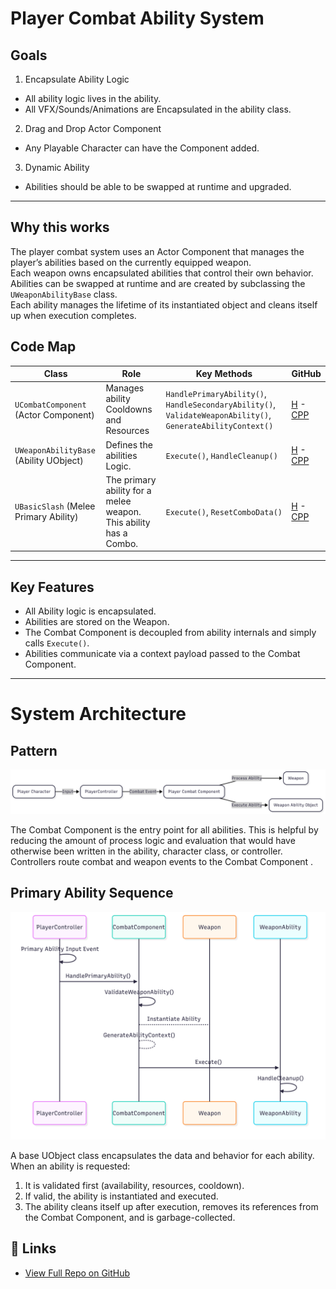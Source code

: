 ﻿# Player Combat Ability System

## Goals
1. Encapsulate Ability Logic
- All ability logic lives in the ability.
- All VFX/Sounds/Animations are Encapsulated in the ability class.
2. Drag and Drop Actor Component
- Any Playable Character can have the Component added.
3. Dynamic Ability
- Abilities should be able to be swapped at runtime and upgraded.
---

## Why this works
The player combat system uses an Actor Component that manages the player’s abilities based on the currently equipped weapon.  
Each weapon owns encapsulated abilities that control their own behavior. Abilities can be swapped at runtime and are created by subclassing the `UWeaponAbilityBase` class.  
Each ability manages the lifetime of its instantiated object and cleans itself up when execution completes.



## Code Map
<!-- blank line above! -->

| Class                                 | Role                                                              | Key Methods                                                                                                 | GitHub                                                                                                                                                                                                                                                       |
|---------------------------------------|-------------------------------------------------------------------|-------------------------------------------------------------------------------------------------------------|--------------------------------------------------------------------------------------------------------------------------------------------------------------------------------------------------------------------------------------------------------------|
| `UCombatComponent` (Actor Component)  | Manages ability Cooldowns and Resources                           | `HandlePrimaryAbility()`, `HandleSecondaryAbility()`, `ValidateWeaponAbility()`, `GenerateAbilityContext()` | [H](https://github.com/unrealrobin/timbermvp/blob/main/Source/timbermvp/Public/Components/Combat/CombatComponent.h) - [CPP](https://github.com/unrealrobin/timbermvp/blob/main/Source/timbermvp/Private/Components/Combat/CombatComponent.cpp)               |
| `UWeaponAbilityBase` (Ability UObject) | Defines the abilities Logic.                                      | `Execute()`, `HandleCleanup()`                                                                              | [H](https://github.com/unrealrobin/timbermvp/blob/main/Source/timbermvp/Public/Weapons/Abilities/WeaponAbilityBase.h) - [CPP](https://github.com/unrealrobin/timbermvp/blob/main/Source/timbermvp/Private/Weapons/Abilities/WeaponAbilityBase.cpp)           |
| `UBasicSlash` (Melee Primary Ability) | The primary ability for a melee weapon. This ability has a Combo. | `Execute()`, `ResetComboData()`                                                                             | [H](https://github.com/unrealrobin/timbermvp/blob/main/Source/timbermvp/Public/Weapons/Abilities/MeleeWeapon/BasicSlash.h) - [CPP](https://github.com/unrealrobin/timbermvp/blob/main/Source/timbermvp/Private/Weapons/Abilities/MeleeWeapon/BasicSlash.cpp) |

---

## Key Features
- All Ability logic is encapsulated.
- Abilities are stored on the Weapon.
- The Combat Component is decoupled from ability internals and simply calls `Execute()`.
- Abilities communicate via a context payload passed to the Combat Component.

---
# System Architecture

## Pattern
![Pattern Image](./Images/CombatComponentPattern.png)

The Combat Component is the entry point for all abilities. This is helpful by reducing the amount of process logic and evaluation that would have
otherwise been written in the ability, character class, or controller. Controllers route combat and weapon events to the Combat Component .

## Primary Ability Sequence
![Ability Sequence](./Images/PrimaryAbilitySequence.png)

A base UObject class encapsulates the data and behavior for each ability. When an ability is requested:
1. It is validated first (availability, resources, cooldown).
2. If valid, the ability is instantiated and executed.
3. The ability cleans itself up after execution, removes its references from the Combat Component, and is garbage-collected.


## 🔗 Links
- [View Full Repo on GitHub](https://github.com/unrealrobin/timbermvp)